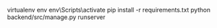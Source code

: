 virtualenv env
env\Scripts\activate
pip install -r requirements.txt
python backend/src/manage.py runserver
